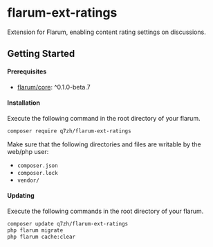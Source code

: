 # flarum-ext-ratings

Extension for Flarum, enabling content rating settings on discussions.

## Getting Started

#### Prerequisites

- [flarum/core](https://packagist.org/packages/flarum/core): ^0.1.0-beta.7

#### Installation

Execute the following command in the root directory of your flarum.

```bash
composer require q7zh/flarum-ext-ratings
```

Make sure that the following directories and files are writable by the web/php user:

- `composer.json`
- `composer.lock`
- ``vendor/``

#### Updating

Execute the following commands in the root directory of your flarum.

```bash
composer update q7zh/flarum-ext-ratings
php flarum migrate
php flarum cache:clear
```
